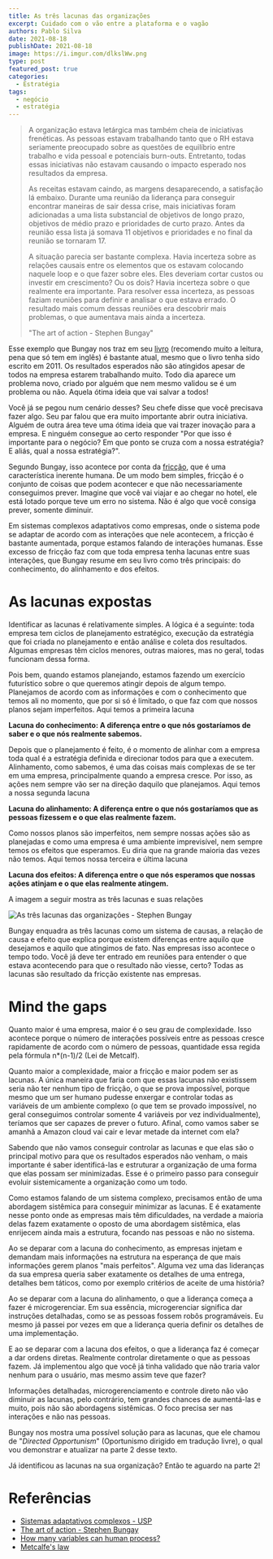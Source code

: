 ```yaml
---
title: As três lacunas das organizações
excerpt: Cuidado com o vão entre a plataforma e o vagão
authors: Pablo Silva
date: 2021-08-18
publishDate: 2021-08-18
image: https://i.imgur.com/dlkslWw.png
type: post
featured_post: true
categories:
  - Estratégia
tags:
  - negócio
  - estratégia
---
```


> A organização estava letárgica mas também cheia de iniciativas frenéticas. As pessoas estavam trabalhando tanto que o RH estava seriamente preocupado sobre as questões de equilíbrio entre trabalho e vida pessoal e potenciais burn-outs. Entretanto, todas essas iniciativas não estavam causando o impacto esperado nos resultados da empresa.
>
> As receitas estavam caindo, as margens desaparecendo, a satisfação lá embaixo. Durante uma reunião da liderança para conseguir encontrar maneiras de sair dessa crise, mais iniciativas foram adicionadas a uma lista substancial de objetivos de longo prazo, objetivos de médio prazo e prioridades de curto prazo. Antes da reunião essa lista já somava 11 objetivos e prioridades e no final da reunião se tornaram 17.
>
> A situação parecia ser bastante complexa. Havia incerteza sobre as relações causais entre os elementos que os estavam colocando naquele loop e o que fazer sobre eles. Eles deveriam cortar custos ou investir em crescimento? Ou os dois? Havia incerteza sobre o que realmente era importante. Para resolver essa incerteza, as pessoas faziam reuniões para definir e analisar o que estava errado. O resultado mais comum dessas reuniões era descobrir mais problemas, o que aumentava mais ainda a incerteza.
> 
> "The art of action - Stephen Bungay"

Esse exemplo que Bungay nos traz em seu [livro](https://amzn.to/3zh8VSA) (recomendo muito a leitura, pena que só tem em inglês) é bastante atual, mesmo que o livro tenha sido escrito em 2011. Os resultados esperados não são atingidos apesar de todos na empresa estarem trabalhando muito. Todo dia aparece um problema novo, criado por alguém que nem mesmo validou se é um problema ou não. Aquela ótima ideia que vai salvar a todos!

Você já se pegou num cenário desses? Seu chefe disse que você precisava fazer algo. Seu par falou que era muito importante abrir outra iniciativa. Alguém de outra área teve uma ótima ideia que vai trazer inovação para a empresa. E ninguém consegue ao certo responder "Por que isso é importante para o negócio? Em que ponto se cruza com a nossa estratégia? E aliás, qual a nossa estratégia?".

Segundo Bungay, isso acontece por conta da [fricção](https://productoversee.com/friccao-onde-o-simples-fica-complicado-e-o-complicado-impossivel/), que é uma característica inerente humana. De um modo bem simples, fricção é o conjunto de coisas que podem acontecer e que não necessariamente conseguimos prever. Imagine que você vai viajar e ao chegar no hotel, ele está lotado porque teve um erro no sistema. Não é algo que você consiga prever, somente diminuir.

Em sistemas complexos adaptativos como empresas, onde o sistema pode se adaptar de acordo com as interações que nele acontecem, a fricção é bastante aumentada, porque estamos falando de interações humanas. Esse excesso de fricção faz com que toda empresa tenha lacunas entre suas interações, que Bungay resume em seu livro como três principais: do conhecimento, do alinhamento e dos efeitos.

# As lacunas expostas

Identificar as lacunas é relativamente simples. A lógica é a seguinte: toda empresa tem ciclos de planejamento estratégico, execução da estratégia que foi criada no planejamento e então análise e coleta dos resultados. Algumas empresas têm ciclos menores, outras maiores, mas no geral, todas funcionam dessa forma.

Pois bem, quando estamos planejando, estamos fazendo um exercício futurístico sobre o que queremos atingir depois de algum tempo. Planejamos de acordo com as informações e com o conhecimento que temos ali no momento, que por si só é limitado, o que faz com que nossos planos sejam imperfeitos. Aqui temos a primeira lacuna

**Lacuna do conhecimento: A diferença entre o que nós gostaríamos de saber e o que nós realmente sabemos.**

Depois que o planejamento é feito, é o momento de alinhar com a empresa toda qual é a estratégia definida e direcionar todos para que a executem. Alinhamento, como sabemos, é uma das coisas mais complexas de se ter em uma empresa, principalmente quando a empresa cresce. Por isso, as ações nem sempre vão ser na direção daquilo que planejamos. Aqui temos a nossa segunda lacuna

**Lacuna do alinhamento: A diferença entre o que nós gostaríamos que as pessoas fizessem e o que elas realmente fazem.**

Como nossos planos são imperfeitos, nem sempre nossas ações são as planejadas e como uma empresa é uma ambiente imprevisível, nem sempre temos os efeitos que esperamos. Eu diria que na grande maioria das vezes não temos. Aqui temos nossa terceira e última lacuna

**Lacuna dos efeitos: A diferença entre o que nós esperamos que nossas ações atinjam e o que elas realmente atingem.**

A imagem a seguir mostra as três lacunas e suas relações

![](/images/posts/as-tres-lacunas-das-organizacoes-1.png "As três lacunas das organizações - Stephen Bungay")


Bungay enquadra as três lacunas como um sistema de causas, a relação de causa e efeito que explica porque existem diferenças entre aquilo que desejamos e aquilo que atingimos de fato. Nas empresas isso acontece o tempo todo. Você já deve ter entrado em reuniões para entender o que estava acontecendo para que o resultado não viesse, certo? Todas as lacunas são resultado da fricção existente nas empresas.

# Mind the gaps

Quanto maior é uma empresa, maior é o seu grau de complexidade. Isso acontece porque o número de interações possíveis entre as pessoas cresce rapidamente de acordo com o número de pessoas, quantidade essa regida pela fórmula n\*(n-1)/2 (Lei de Metcalf).

Quanto maior a complexidade, maior a fricção e maior podem ser as lacunas. A única maneira que faria com que essas lacunas não existissem seria não ter nenhum tipo de fricção, o que se prova impossível, porque mesmo que um ser humano pudesse enxergar e controlar todas as variáveis de um ambiente complexo (o que tem se provado impossível, no geral conseguimos controlar somente 4 variáveis por vez individualmente), teríamos que ser capazes de prever o futuro. Afinal, como vamos saber se amanhã a Amazon cloud vai cair e levar metade da internet com ela?

Sabendo que não vamos conseguir controlar as lacunas e que elas são o principal motivo para que os resultados esperados não venham, o mais importante é saber identificá-las e estruturar a organização de uma forma que elas possam ser minimizadas. Esse é o primeiro passo para conseguir evoluir sistemicamente a organização como um todo.

Como estamos falando de um sistema complexo, precisamos então de uma abordagem sistêmica para conseguir minimizar as lacunas. E é exatamente nesse ponto onde as empresas mais têm dificuldades, na verdade a maioria delas fazem exatamente o oposto de uma abordagem sistêmica, elas enrijecem ainda mais a estrutura, focando nas pessoas e não no sistema.

Ao se deparar com a lacuna do conhecimento, as empresas injetam e demandam mais informações na estrutura na esperança de que mais informações gerem planos "mais perfeitos". Alguma vez uma das lideranças da sua empresa queria saber exatamente os detalhes de uma entrega, detalhes bem táticos, como por exemplo critérios de aceite de uma história?

Ao se deparar com a lacuna do alinhamento, o que a liderança começa a fazer é microgerenciar. Em sua essência, microgerenciar significa dar instruções detalhadas, como se as pessoas fossem robôs programáveis. Eu mesmo já passei por vezes em que a liderança queria definir os detalhes de uma implementação.

E ao se deparar com a lacuna dos efeitos, o que a liderança faz é começar a dar ordens diretas. Realmente controlar diretamente o que as pessoas fazem. Já implementou algo que você já tinha validado que não traria valor nenhum para o usuário, mas mesmo assim teve que fazer?

Informações detalhadas, microgerenciamento e controle direto não vão diminuir as lacunas, pelo contrário, tem grandes chances de aumentá-las e muito, pois não são abordagens sistêmicas. O foco precisa ser nas interações e não nas pessoas.

Bungay nos mostra uma possível solução para as lacunas, que ele chamou de "*Directed Opportunism*" (Oportunismo dirigido em tradução livre), o qual vou demonstrar e atualizar na parte 2 desse texto.

Já identificou as lacunas na sua organização? Então te aguardo na parte 2!

# Referências

* [Sistemas adaptativos complexos - USP](https://edisciplinas.usp.br/pluginfile.php/3194763/mod_resource/content/1/Sistemas%20Adaptativos%20Complexos.pdf)
* [The art of action - Stephen Bungay](https://amzn.to/3py4lfm)
* [How many variables can human process?](https://pubmed.ncbi.nlm.nih.gov/15660854/#:~:text=These%20findings%20suggest%20that%20a,limit%20of%20human%20processing%20capacity.)
* [Metcalfe's law](https://en.wikipedia.org/wiki/Metcalfe%27s_law)